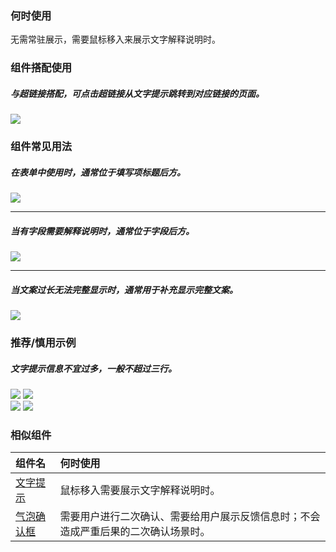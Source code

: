 ### 何时使用

无需常驻展示，需要鼠标移入来展示文字解释说明时。

### 组件搭配使用

##### 与超链接搭配，可点击超链接从文字提示跳转到对应链接的页面。

<div class="legend">
  <div class="item">
    <img src="https://tdesign.gtimg.com/site/design/guide/tooltip/tooltip-1@2x.png"/>
  </div>
  
  <div class="item">
  </div>
</div>

### 组件常见用法

##### 在表单中使用时，通常位于填写项标题后方。

<div class="legend">
  <div class="item">
    <img src="https://tdesign.gtimg.com/site/design/guide/tooltip/tooltip-2@2x.png"/>
  </div>

  <div class="item">
  </div>
</div>

<hr />

##### 当有字段需要解释说明时，通常位于字段后方。

<div class="legend">
  <div class="item">
    <img src="https://tdesign.gtimg.com/site/design/guide/tooltip/tooltip-3@2x.png"/>
  </div>

  <div class="item">
  </div>
</div>

<hr />

##### 当文案过长无法完整显示时，通常用于补充显示完整文案。

<div class="legend">
  <div class="item">
    <img src="https://tdesign.gtimg.com/site/design/guide/tooltip/tooltip-4@2x.png"/>
  </div>

  <div class="item">
  </div>
</div>

### 推荐/慎用示例

##### 文字提示信息不宜过多，一般不超过三行。

<div class="legend">
  <div class="item">
    <img src="https://tdesign.gtimg.com/site/design/guide/tooltip/tooltip-5@2x.png"/>
    <img class="tag" src="https://tdesign.gtimg.com/site/doc/good.png" />
  </div>

  <div class="item">
    <img src="https://tdesign.gtimg.com/site/design/guide/tooltip/tooltip-6@2x.png"/>
    <img class="tag" src="https://tdesign.gtimg.com/site/doc/bad.png" />
  </div>
</div>

### 相似组件

| 组件名                     | 何时使用                                                                           |
| :------------------------- | :--------------------------------------------------------------------------------- |
| [文字提示](./tooltip)      | 鼠标移入需要展示文字解释说明时。                                                   |
| [气泡确认框](./popconfirm) | 需要用户进行二次确认、需要给用户展示反馈信息时；不会造成严重后果的二次确认场景时。 |
